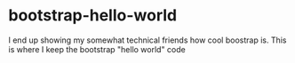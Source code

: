 bootstrap-hello-world
=====================


I end up showing my somewhat technical friends how cool boostrap is.  This is where I keep the bootstrap "hello world" code
